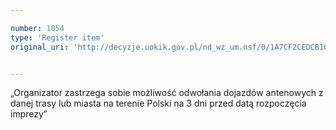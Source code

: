 ```yaml
---

number: 1054
type: 'Register item'
original_uri: 'http://decyzje.uokik.gov.pl/nd_wz_um.nsf/0/1A7CF2CEDCB10F78C12572DD003297CA?OpenDocument'


---
```


„Organizator zastrzega sobie możliwość odwołania dojazdów antenowych z danej trasy lub miasta na terenie Polski na 3 dni przed datą rozpoczęcia imprezy”
